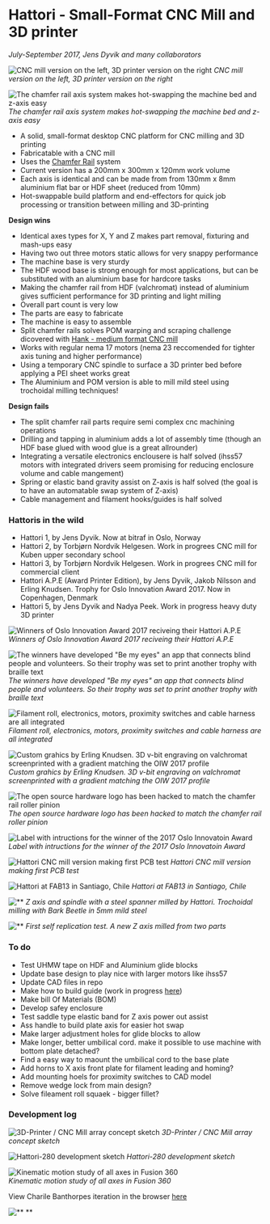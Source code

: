 # Hattori - Small-Format CNC Mill and 3D printer
*July-September 2017, Jens Dyvik and many collaborators*

![*CNC mill version on the left, 3D printer version on the right*](./img/Hattori_CNCmill_and_3Dprinter.jpg)
*CNC mill version on the left, 3D printer version on the right*

![*The chamfer rail axis system makes hot-swapping the machine bed and z-axis easy*](./img/Hattori_AwardPrinterEdition_hotswap_bed.jpg)
*The chamfer rail axis system makes hot-swapping the machine bed and z-axis easy*


* A solid, small-format desktop CNC platform for CNC milling and 3D printing
* Fabricatable with a CNC mill
* Uses the [Chamfer Rail](../chamferrail) system
* Current version has a 200mm x 300mm x 120mm work volume
* Each axis is identical and can be made from from 130mm x 8mm aluminium flat bar or HDF sheet (reduced from 10mm) 
* Hot-swappable build platform and end-effectors for quick job processing or transition between milling and 3D-printing


**Design wins**
* Identical axes types for X, Y and Z makes part removal, fixturing and mash-ups easy
* Having two out three motors static allows for very snappy performance
* The machine base is very sturdy
* The HDF wood base is strong enough for most applications, but can be substituted with an aluminium base for hardcore tasks
* Making the chamfer rail from HDF (valchromat) instead of aluminium gives sufficient performance for 3D printing and light milling
* Overall part count is very low
* The parts are easy to fabricate
* The machine is easy to assemble
* Split chamfer rails solves POM warping and scraping challenge dicovered with [Hank - medium format CNC mill](../hank-medium-format-cnc)
* Works with regular nema 17 motors (nema 23 reccomended for tighter axis tuning and higher performance)
* Using a temporary CNC spindle to surface a 3D printer bed before applying a PEI sheet works great
* The Aluminium and POM version is able to mill mild steel using trochoidal milling techniques!	


**Design fails**
* The split chamfer rail parts require semi complex cnc machining operations
* Drilling and tapping in aluminium adds a lot of assembly time (though an HDF base glued with wood glue is a great allrounder)
* Integrating a versatile electronics enclousere is half solved (ihss57 motors with integrated drivers seem promising for reducing enclosure volume and cable mangement)
* Spring or elastic band gravity assist on Z-axis is half solved (the goal is to have an automatable swap system of Z-axis)
* Cable management and filament hooks/guides is half solved


### Hattoris in the wild
* Hattori 1, by Jens Dyvik. Now at bitraf in Oslo, Norway
* Hattori 2, by Torbjørn Nordvik Helgesen. Work in progrees CNC mill for Kuben upper secondary school
* Hattori 3, by Torbjørn Nordvik Helgesen. Work in progrees CNC mill for commercial client
* Hattori A.P.E (Award Printer Edition), by Jens Dyvik, Jakob Nilsson and Erling Knudsen. Trophy for Oslo Innovation Award 2017. Now in Copenhagen, Denmark
* Hattori 5, by Jens Dyvik and Nadya Peek. Work in progress heavy duty 3D printer


![*Winners of Oslo Innovation Award 2017 reciveing their Hattori A.P.E*](./img/Hattori_AwardPrinterEdition_price_winners.jpg)
*Winners of Oslo Innovation Award 2017 reciveing their Hattori A.P.E*


![*The winners have developed "Be my eyes" an app that connects blind people and volunteers. So their trophy was set to print another trophy with braille text*](./img/Hattori_AwardPrinterEdition_printing_trophy.jpg)
*The winners have developed "Be my eyes" an app that connects blind people and volunteers. So their trophy was set to print another trophy with braille text*


![*Filament roll, electronics, motors, proximity switches and cable harness are all integrated*](./img/Hattori_AwardPrinterEdition_SideviewRear.jpg)
*Filament roll, electronics, motors, proximity switches and cable harness are all integrated*


![*Custom grahics by Erling Knudsen. 3D v-bit engraving on valchromat screenprinted with a gradient matching the OIW 2017 profile*](./img/Hattori_AwardPrinterEdition_Sideview.jpg)
*Custom grahics by Erling Knudsen. 3D v-bit engraving on valchromat screenprinted with a gradient matching the OIW 2017 profile*


![*The open source hardware logo has been hacked to match the chamfer rail roller pinion*](./img/Hattori_AwardPrinterEdition_detail.jpg)
*The open source hardware logo has been hacked to match the chamfer rail roller pinion*


![*Label with intructions for the winner of the 2017 Oslo Innovatoin Award*](./img/Hattori_AwardPrinterEdition_label_with_instructions.jpg)
*Label with intructions for the winner of the 2017 Oslo Innovatoin Award*


![*Hattori CNC mill version making first PCB test*](./img/Hattori_CNCmill_version.jpg)
*Hattori CNC mill version making first PCB test*


![*Hattori at FAB13 in Santiago, Chile*](./img/Hattori_CNCmill_version_at_FAB13_Jens_Dyvik_and_Neil_Gershenfeld.jpg)
*Hattori at FAB13 in Santiago, Chile*


![**](./img/Hattori_CNCmill_version_Zaxis_with_self_milled_spanner.jpg)
*Z axis and spindle with a steel spanner milled by Hattori. Trochoidal milling with Bark Beetle in 5mm mild steel*


![**](./img/Hattori-self-made-axis-for-fdm-printing.jpg)
*First self replication test. A new Z axis milled from two parts*



### To do
* Test UHMW tape on HDF and Aluminium glide blocks
* Update base design to play nice with larger motors like ihss57
* Update CAD files in repo
* Make how to build guide (work in progress [here](http://www.thnordvik.com/hattori-mucj))
* Make bill Of Materials (BOM)
* Develop safey enclosure
* Test saddle type elastic band for Z axis power out assist
* Ass handle to build plate axis for easier hot swap
* Make larger adjustment holes for glide blocks to allow
* Make longer, better umbilical cord. make it possible to use machine with bottom plate detached?
* Find a easy way to maount the umbilical cord to the base plate
* Add horns to X axis front plate for filament leading and homing?
* Add mounting hoels for proximity switches to CAD model
* Remove wedge lock from main design?
* Solve fileament roll squaek - bigger fillet?


### Development log
![3D-Printer / CNC Mill array concept sketch](sketch/img/3D-print-and-cnc-mill-array-sketch.jpg)
*3D-Printer / CNC Mill array concept sketch*

![Hattori-280 development sketch](img/hattori-280_isometric.jpg)
*Hattori-280 development sketch*

![Kinematic motion study of all axes in Fusion 360](img/hattori-280_motion-study.gif)<br/>
*Kinematic motion study of all axes in Fusion 360*

View Charile Banthorpes iteration in the browser [here](http://a360.co/2q95BZO)


![**](./img/.jpg)
**